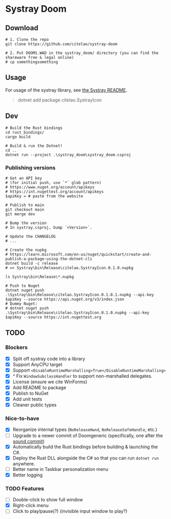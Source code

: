 # Systray Doom

## Download

```pwsh
# 1. Clone the repo
git clone https://github.com/citelao/systray-doom

# 2. Put DOOM1.WAD in the systray_doom/ directory (you can find the shareware free & legal online)
# cp somethingsomething
```

## Usage

For usage of the systray library, see [the Systray README](./Systray/README.md).

> dotnet add package citelao.SystrayIcon

## Dev

```pwsh
# Build the Rust bindings
cd rust_bindings/
cargo build

# Build & run the Dotnet!
cd ..
dotnet run --project .\systray_doom\systray_doom.csproj
```

### Publishing versions

```pwsh
# Get an API key
# (for initial push, use `*` glob pattern)
# https://www.nuget.org/account/apikeys
# https://int.nugettest.org/account/apikeys
$apiKey = # paste from the website

# Publish to main
git checkout main
git merge dev

# Bump the version
# In systray.csproj, bump `<Version>`.

# Update the CHANGELOG
# ...

# Create the nupkg
# https://learn.microsoft.com/en-us/nuget/quickstart/create-and-publish-a-package-using-the-dotnet-cli
dotnet build -c release
# => Systray\bin\Release\citelao.SystrayIcon.0.1.0.nupkg

ls Systray\bin\Release\*.nupkg

# Push to Nuget
dotnet nuget push .\Systray\bin\Release\citelao.SystrayIcon.0.1.0.1.nupkg --api-key $apiKey --source https://api.nuget.org/v3/index.json
# Dummy Nuget:
# dotnet nuget push .\Systray\bin\Release\citelao.SystrayIcon.0.1.0.nupkg --api-key $apiKey --source https://int.nugettest.org
```

## TODO

### Blockers

* [x] Split off systray code into a library
* [x] Support AnyCPU target
* [x] Support `<DisableRuntimeMarshalling>True</DisableRuntimeMarshalling>`
* [x] ^ Fix `WindowSubclassHandler` to support non-marshalled delegates.
* [x] License (ensure we cite WinForms)
* [x] Add README to package
* [x] Publish to NuGet
* [x] Add unit tests
* [x] Cleaner public types

### Nice-to-have

* [x] Reorganize internal types (`NoReleaseHwnd`, `NoReleaseSafeHandle`, etc.)
* [ ] Upgrade to a newer commit of Doomgeneric (specifically, one after the [sound commit](https://github.com/ozkl/doomgeneric/commit/d0946b46cf617467f014a25e264fd952698a13f9))
* [x] Automatically build the Rust bindings before building & launching the C#.
* [x] Deploy the Rust DLL alongside the C# so that you can run `dotnet run` anywhere.
* [ ] Better name in Taskbar personalization menu
* [x] Better logging

### TODO Features

* [ ] Double-click to show full window
* [x] Right-click menu
* [ ] Click to play/pause(?) (invisible input window to play?)